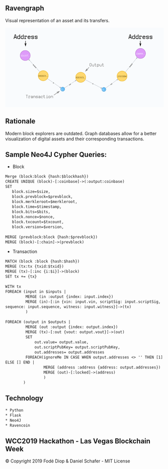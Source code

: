 ## Ravengraph
Visual representation of an asset and its transfers.

![Transaction Graph](public/images/neo4j-connected-addresses.png "Transaction Graph")

## Rationale
Modern block explorers are outdated. Graph databases allow for a better
visualization of digital assets and their corresponding transactions.

## Sample Neo4J Cypher Queries:
* Block
```
Merge (block:block {hash:$blockhash})
CREATE UNIQUE (block)-[:coinbase]->(:output:coinbase)
SET
   block.size=$size,
   block.prevblock=$prevblock,
   block.merkleroot=$merkleroot,
   block.time=$timestamp,
   block.bits=$bits,
   block.nonce=$nonce,
   block.txcount=$txcount,
   block.version=$version,
   
MERGE (prevblock:block {hash:$prevblock})
MERGE (block)-[:chain]->(prevblock)
```

* Transaction
```
MATCH (block :block {hash:$hash})
MERGE (tx:tx {txid:$txid})
MERGE (tx)-[:inc {i:$i}]->(block)
SET tx += {tx}    
    
WITH tx
FOREACH (input in $inputs |
         MERGE (in :output {index: input.index}) 
         MERGE (in)-[:in {vin: input.vin, scriptSig: input.scriptSig, sequence: input.sequence, witness: input.witness}]->(tx)
         )
            
FOREACH (output in $outputs |
         MERGE (out :output {index: output.index})
         MERGE (tx)-[:out {vout: output.vout}]->(out)
         SET
             out.value= output.value,
             out.scriptPubKey= output.scriptPubKey,
             out.addresses= output.addresses
         FOREACH(ignoreMe IN CASE WHEN output.addresses <> '' THEN [1] ELSE [] END |
                 MERGE (address :address {address: output.addresses})
                 MERGE (out)-[:locked]->(address)
                 )
        )
```

## Technology
    * Python    
    * Flask
    * Neo4J 
    * Ravencoin

## WCC2019 Hackathon - Las Vegas Blockchain Week

© Copyright 2019 Fodé Diop & Daniel Schafer - MIT License
